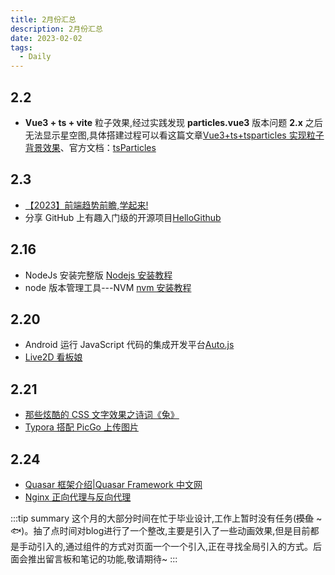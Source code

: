 ```yaml
---
title: 2月份汇总
description: 2月份汇总
date: 2023-02-02
tags:
  - Daily
---
```


## 2.2

-   **Vue3 + ts + vite** 粒子效果,经过实践发现 **particles.vue3** 版本问题 **2.x** 之后无法显示星空图,具体搭建过程可以看这篇文章[Vue3+ts+tsparticles 实现粒子背景效果](https://juejin.cn/post/6992215084097503240)、官方文档：[tsParticles](https://particles.js.org/)

## 2.3

-   [【2023】前端趋势前瞻,学起来!](https://juejin.cn/post/7194711570272747581)
-   分享 GitHub 上有趣入门级的开源项目[HelloGithub](https://hellogithub.com/)

## 2.16

-   NodeJs 安装完整版 [Nodejs 安装教程](https://blog.csdn.net/qq_48485223/article/details/122709354)
-   node 版本管理工具---NVM [nvm 安装教程](https://blog.csdn.net/m0_64697285/article/details/127318141)

## 2.20

-   Android 运行 JavaScript 代码的集成开发平台[Auto.js](https://pro.autojs.org/)
-   [Live2D 看板娘](https://github.com/stevenjoezhang/live2d-widget)

## 2.21

-   [那些炫酷的 CSS 文字效果之诗词《兔》](https://juejin.cn/post/7186464392217165884)
-   [Typora 搭配 PicGo 上传图片](https://mp.weixin.qq.com/s/_WgMvlsdT4ppGjQuI3tMLg)

## 2.24

-   [Quasar 框架介绍|Quasar Framework 中文网](http://www.quasarchs.com/)
-   [Nginx 正向代理与反向代理](https://juejin.cn/post/6865213076174536712)

:::tip summary
这个月的大部分时间在忙于毕业设计,工作上暂时没有任务(~~摸鱼~~ ~🐟)。抽了点时间对blog进行了一个整改,主要是引入了一些动画效果,但是目前都是手动引入的,通过组件的方式对页面一个一个引入,正在寻找全局引入的方式。后面会推出留言板和笔记的功能,敬请期待~
:::
